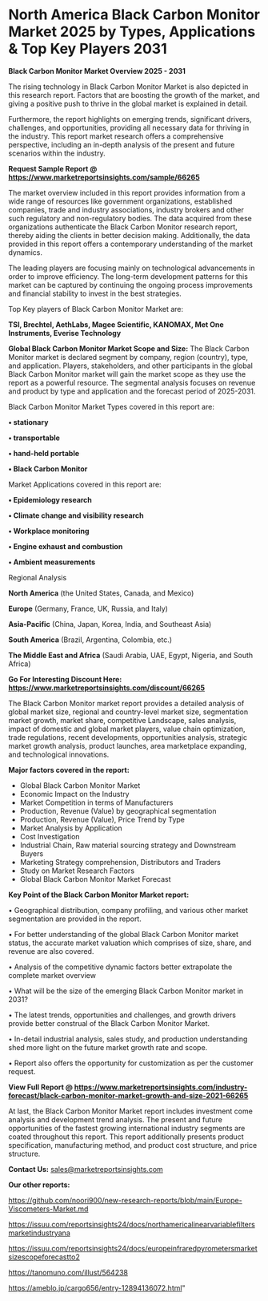 # North America Black Carbon Monitor Market 2025 by Types, Applications & Top Key Players 2031

<Strong> Black Carbon Monitor Market Overview 2025 - 2031</strong>

The rising technology in Black Carbon Monitor Market is also depicted in this research report. Factors that are boosting the growth of the market, and giving a positive push to thrive in the global market is explained in detail.

Furthermore, the report highlights on emerging trends, significant drivers, challenges, and opportunities, providing all necessary data for thriving in the industry. This report market research offers a comprehensive perspective, including an in-depth analysis of the present and future scenarios within the industry.

<strong>Request Sample Report @ <a href=https://www.marketreportsinsights.com/sample/66265>https://www.marketreportsinsights.com/sample/66265</a></strong>

The market overview included in this report provides information from a wide range of resources like government organizations, established companies, trade and industry associations, industry brokers and other such regulatory and non-regulatory bodies. The data acquired from these organizations authenticate the Black Carbon Monitor research report, thereby aiding the clients in better decision making. Additionally, the data provided in this report offers a contemporary understanding of the market dynamics.

The leading players are focusing mainly on technological advancements in order to improve efficiency. The long-term development patterns for this market can be captured by continuing the ongoing process improvements and financial stability to invest in the best strategies.

Top Key players of Black Carbon Monitor Market are:

<strong>TSI, Brechtel, AethLabs, Magee Scientific, KANOMAX, Met One Instruments, Everise Technology</strong>

<strong><b>Global Black Carbon Monitor Market Scope and Size:</b></strong>
The Black Carbon Monitor market is declared segment by company, region (country), type, and application. Players, stakeholders, and other participants in the global Black Carbon Monitor market will gain the market scope as they use the report as a powerful resource. The segmental analysis focuses on revenue and product by type and application and the forecast period of 2025-2031.

Black Carbon Monitor Market Types covered in this report are:

<strong>• stationary

• transportable

• hand-held portable

• Black Carbon Monitor</strong>

Market Applications covered in this report are:

<strong>• Epidemiology research

• Climate change and visibility research

• Workplace monitoring

• Engine exhaust and combustion

• Ambient measurements</strong> 

Regional Analysis

<strong>North America</strong> (the United States, Canada, and Mexico)

<strong>Europe</strong> (Germany, France, UK, Russia, and Italy)

<strong>Asia-Pacific</strong> (China, Japan, Korea, India, and Southeast Asia)

<strong>South America</strong> (Brazil, Argentina, Colombia, etc.)

<strong>The Middle East and Africa</strong> (Saudi Arabia, UAE, Egypt, Nigeria, and South Africa)

<strong>Go For Interesting Discount Here: <a href=https://www.marketreportsinsights.com/discount/66265>https://www.marketreportsinsights.com/discount/66265</a></strong>

The Black Carbon Monitor market report provides a detailed analysis of global market size, regional and country-level market size, segmentation market growth, market share, competitive Landscape, sales analysis, impact of domestic and global market players, value chain optimization, trade regulations, recent developments, opportunities analysis, strategic market growth analysis, product launches, area marketplace expanding, and technological innovations.

<strong><b>Major factors covered in the report:</b></strong>
<ul>
  <li>Global Black Carbon Monitor Market </li>
  <li>Economic Impact on the Industry</li>
  <li>Market Competition in terms of Manufacturers</li>
  <li>Production, Revenue (Value) by geographical segmentation</li>
  <li>Production, Revenue (Value), Price Trend by Type</li>
  <li>Market Analysis by Application</li>
  <li>Cost Investigation</li>
  <li>Industrial Chain, Raw material sourcing strategy and Downstream Buyers</li>
  <li>Marketing Strategy comprehension, Distributors and Traders</li>
  <li>Study on Market Research Factors</li>
  <li>Global Black Carbon Monitor Market Forecast</li>
</ul>

<strong><b>Key Point of the Black Carbon Monitor Market report:</b></strong>

• Geographical distribution, company profiling, and various other market segmentation are provided in the report.

• For better understanding of the global Black Carbon Monitor market status, the accurate market valuation which comprises of size, share, and revenue are also covered.

• Analysis of the competitive dynamic factors better extrapolate the complete market overview

• What will be the size of the emerging Black Carbon Monitor market in 2031?

• The latest trends, opportunities and challenges, and growth drivers provide better construal of the Black Carbon Monitor Market.

• In-detail industrial analysis, sales study, and production understanding shed more light on the future market growth rate and scope.

• Report also offers the opportunity for customization as per the customer request.

<strong><b>View Full Report @ <a href=https://www.marketreportsinsights.com/industry-forecast/black-carbon-monitor-market-growth-and-size-2021-66265>https://www.marketreportsinsights.com/industry-forecast/black-carbon-monitor-market-growth-and-size-2021-66265</a></b></strong>


At last, the Black Carbon Monitor Market report includes investment come analysis and development trend analysis. The present and future opportunities of the fastest growing international industry segments are coated throughout this report. This report additionally presents product specification, manufacturing method, and product cost structure, and price structure.

<strong>Contact Us:</strong>
sales@marketreportsinsights.com

<strong>Our other reports:</strong>

<a href=https://github.com/noori900/new-research-reports/blob/main/Europe-Viscometers-Market.md>https://github.com/noori900/new-research-reports/blob/main/Europe-Viscometers-Market.md</a>

<a href=https://issuu.com/reportsinsights24/docs/northamericalinearvariablefiltersmarketindustryana>https://issuu.com/reportsinsights24/docs/northamericalinearvariablefiltersmarketindustryana</a>

<a href=https://issuu.com/reportsinsights24/docs/europeinfraredpyrometersmarketsizescopeforecastto2>https://issuu.com/reportsinsights24/docs/europeinfraredpyrometersmarketsizescopeforecastto2</a>

<a href=https://tanomuno.com/illust/564238>https://tanomuno.com/illust/564238</a>

<a href=https://ameblo.jp/cargo656/entry-12894136072.html>https://ameblo.jp/cargo656/entry-12894136072.html</a>"
